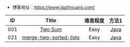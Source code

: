 - 博客地址：https://www.jiazhiyuans.com/


| ID   | Title   |难易程度 | 方法1   |
| :------: |:------:|:-----:| :------: |
| 001 | [Two Sum](https://leetcode.com/problems/two-sum/) |Easy|[Java](https://github.com/corpsepiges/leetcode/blob/master/Algorithms/001.%20Two%20Sum/Solution.java)|
| 021 | [merge-two-sorted-lists](https://leetcode.com/problems/merge-two-sorted-lists) |Easy|[Java](https://github.com/corpsepiges/leetcode/blob/master/Algorithms/001.%20Two%20Sum/Solution.java)|

